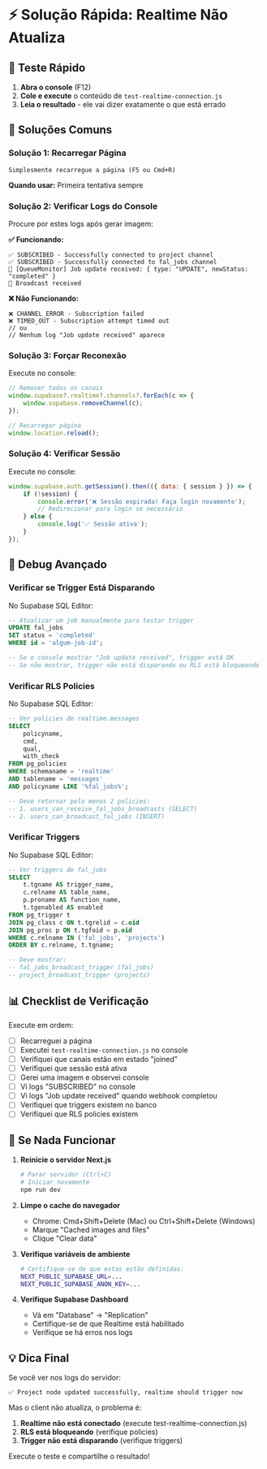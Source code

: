 # ⚡ Solução Rápida: Realtime Não Atualiza

## 🎯 Teste Rápido

1. **Abra o console** (F12)
2. **Cole e execute** o conteúdo de `test-realtime-connection.js`
3. **Leia o resultado** - ele vai dizer exatamente o que está errado

## 🔧 Soluções Comuns

### Solução 1: Recarregar Página
```
Simplesmente recarregue a página (F5 ou Cmd+R)
```
**Quando usar:** Primeira tentativa sempre

### Solução 2: Verificar Logs do Console

Procure por estes logs após gerar imagem:

**✅ Funcionando:**
```
✅ SUBSCRIBED - Successfully connected to project channel
✅ SUBSCRIBED - Successfully connected to fal_jobs channel
🔔 [QueueMonitor] Job update received: { type: "UPDATE", newStatus: "completed" }
📨 Broadcast received
```

**❌ Não Funcionando:**
```
❌ CHANNEL_ERROR - Subscription failed
❌ TIMED_OUT - Subscription attempt timed out
// ou
// Nenhum log "Job update received" aparece
```

### Solução 3: Forçar Reconexão

Execute no console:
```javascript
// Remover todos os canais
window.supabase?.realtime?.channels?.forEach(c => {
    window.supabase.removeChannel(c);
});

// Recarregar página
window.location.reload();
```

### Solução 4: Verificar Sessão

Execute no console:
```javascript
window.supabase.auth.getSession().then(({ data: { session } }) => {
    if (!session) {
        console.error('❌ Sessão expirada! Faça login novamente');
        // Redirecionar para login se necessário
    } else {
        console.log('✅ Sessão ativa');
    }
});
```

## 🐛 Debug Avançado

### Verificar se Trigger Está Disparando

No Supabase SQL Editor:
```sql
-- Atualizar um job manualmente para testar trigger
UPDATE fal_jobs 
SET status = 'completed' 
WHERE id = 'algum-job-id';

-- Se o console mostrar "Job update received", trigger está OK
-- Se não mostrar, trigger não está disparando ou RLS está bloqueando
```

### Verificar RLS Policies

No Supabase SQL Editor:
```sql
-- Ver policies de realtime.messages
SELECT 
    policyname,
    cmd,
    qual,
    with_check
FROM pg_policies 
WHERE schemaname = 'realtime' 
AND tablename = 'messages'
AND policyname LIKE '%fal_jobs%';

-- Deve retornar pelo menos 2 policies:
-- 1. users_can_receive_fal_jobs_broadcasts (SELECT)
-- 2. users_can_broadcast_fal_jobs (INSERT)
```

### Verificar Triggers

No Supabase SQL Editor:
```sql
-- Ver triggers de fal_jobs
SELECT 
    t.tgname AS trigger_name,
    c.relname AS table_name,
    p.proname AS function_name,
    t.tgenabled AS enabled
FROM pg_trigger t
JOIN pg_class c ON t.tgrelid = c.oid
JOIN pg_proc p ON t.tgfoid = p.oid
WHERE c.relname IN ('fal_jobs', 'projects')
ORDER BY c.relname, t.tgname;

-- Deve mostrar:
-- fal_jobs_broadcast_trigger (fal_jobs)
-- project_broadcast_trigger (projects)
```

## 📊 Checklist de Verificação

Execute em ordem:

- [ ] Recarreguei a página
- [ ] Executei `test-realtime-connection.js` no console
- [ ] Verifiquei que canais estão em estado "joined"
- [ ] Verifiquei que sessão está ativa
- [ ] Gerei uma imagem e observei console
- [ ] Vi logs "SUBSCRIBED" no console
- [ ] Vi logs "Job update received" quando webhook completou
- [ ] Verifiquei que triggers existem no banco
- [ ] Verifiquei que RLS policies existem

## 🚨 Se Nada Funcionar

1. **Reinicie o servidor Next.js**
   ```bash
   # Parar servidor (Ctrl+C)
   # Iniciar novamente
   npm run dev
   ```

2. **Limpe o cache do navegador**
   - Chrome: Cmd+Shift+Delete (Mac) ou Ctrl+Shift+Delete (Windows)
   - Marque "Cached images and files"
   - Clique "Clear data"

3. **Verifique variáveis de ambiente**
   ```bash
   # Certifique-se de que estas estão definidas:
   NEXT_PUBLIC_SUPABASE_URL=...
   NEXT_PUBLIC_SUPABASE_ANON_KEY=...
   ```

4. **Verifique Supabase Dashboard**
   - Vá em "Database" → "Replication"
   - Certifique-se de que Realtime está habilitado
   - Verifique se há erros nos logs

## 💡 Dica Final

Se você ver nos logs do servidor:
```
✅ Project node updated successfully, realtime should trigger now
```

Mas o client não atualiza, o problema é:
1. **Realtime não está conectado** (execute test-realtime-connection.js)
2. **RLS está bloqueando** (verifique policies)
3. **Trigger não está disparando** (verifique triggers)

Execute o teste e compartilhe o resultado!
